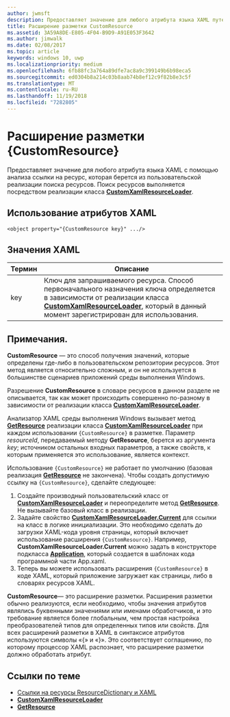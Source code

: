 ```yaml
---
author: jwmsft
description: Предоставляет значение для любого атрибута языка XAML путем оценки ссылки на ресурс, которая берется из пользовательской реализации поиска ресурсов. Поиск ресурсов выполняется реализацией класса CustomXamlResourceLoader.
title: Расширение разметки CustomResource
ms.assetid: 3A59A8DE-E805-4F04-B9D9-A91E053F3642
ms.author: jimwalk
ms.date: 02/08/2017
ms.topic: article
keywords: windows 10, uwp
ms.localizationpriority: medium
ms.openlocfilehash: 6fb88fc3a764a89dfe7ac8a9c399149b6b98eca5
ms.sourcegitcommit: ed0304b8a214c03b8aab74b8ef12c9f82b8e3c5f
ms.translationtype: MT
ms.contentlocale: ru-RU
ms.lasthandoff: 11/19/2018
ms.locfileid: "7282805"
---
```

# <a name="customresource-markup-extension"></a>Расширение разметки {CustomResource}


Предоставляет значение для любого атрибута языка XAML с помощью анализа ссылки на ресурс, которая берется из пользовательской реализации поиска ресурсов. Поиск ресурсов выполняется посредством реализации класса [**CustomXamlResourceLoader**](https://msdn.microsoft.com/library/windows/apps/br243327).

## <a name="xaml-attribute-usage"></a>Использование атрибутов XAML

``` syntax
<object property="{CustomResource key}" .../>
```

## <a name="xaml-values"></a>Значения XAML

| Термин | Описание |
|------|-------------|
| key | Ключ для запрашиваемого ресурса. Способ первоначального назначения ключа определяется в зависимости от реализации класса [**CustomXamlResourceLoader**](https://msdn.microsoft.com/library/windows/apps/br243327), который в данный момент зарегистрирован для использования. |

## <a name="remarks"></a>Примечания.

**CustomResource** — это способ получения значений, которые определены где-либо в пользовательском репозитории ресурсов. Этот метод является относительно сложным, и он не используется в большинстве сценариев приложений среды выполнения Windows.

Разрешение **CustomResource** в словаре ресурсов в данном разделе не описывается, так как может происходить совершенно по-разному в зависимости от реализации класса [**CustomXamlResourceLoader**](https://msdn.microsoft.com/library/windows/apps/br243327).

Анализатор XAML среды выполнения Windows вызывает метод [**GetResource**](https://msdn.microsoft.com/library/windows/apps/br243340) реализации класса [**CustomXamlResourceLoader**](https://msdn.microsoft.com/library/windows/apps/br243327) при каждом использовании `{CustomResource}` в разметке. Параметр *resourceId*, передаваемый методу **GetResource**, берется из аргумента *key*; источником остальных входных параметров, а также свойств, к которым применяется это использование, является контекст.

Использование `{CustomResource}` не работает по умолчанию (базовая реализация [**GetResource**](https://msdn.microsoft.com/library/windows/apps/br243340) не закончена). Чтобы создать допустимую ссылку на `{CustomResource}`, сделайте следующее:

1.  Создайте производный пользовательский класс от [**CustomXamlResourceLoader**](https://msdn.microsoft.com/library/windows/apps/br243327) и переопределите метод [**GetResource**](https://msdn.microsoft.com/library/windows/apps/br243340). Не вызывайте базовый класс в реализации.
2.  Задайте свойство [**CustomXamlResourceLoader.Current**](https://msdn.microsoft.com/library/windows/apps/br243328) для ссылки на класс в логике инициализации. Это необходимо сделать до загрузки XAML-кода уровня страницы, который включает использование расширения `{CustomResource}`. Например, **CustomXamlResourceLoader.Current** можно задать в конструкторе подкласса [**Application**](https://msdn.microsoft.com/library/windows/apps/br242324), который создается в шаблонах кода программной части App.xaml.
3.  Теперь вы можете использовать расширения `{CustomResource}` в коде XAML, который приложение загружает как страницы, либо в словарях ресурсов XAML.

**CustomResource**— это расширение разметки. Расширения разметки обычно реализуются, если необходимо, чтобы значения атрибутов являлись буквенными значениями или именами обработчиков, и это требование является более глобальным, чем простая настройка преобразователей типов для определенных типов или свойств. Для всех расширений разметки в XAML в синтаксисе атрибутов используются символы «\{» и «\}». Это соответствует соглашению, по которому процессор XAML распознает, что расширение разметки должно обработать атрибут.

## <a name="related-topics"></a>Ссылки по теме

* [Ссылки на ресурсы ResourceDictionary и XAML](https://msdn.microsoft.com/library/windows/apps/mt187273)
* [**CustomXamlResourceLoader**](https://msdn.microsoft.com/library/windows/apps/br243327)
* [**GetResource**](https://msdn.microsoft.com/library/windows/apps/br243340)

